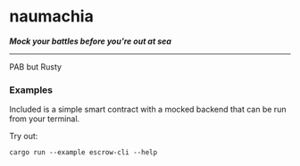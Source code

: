 # naumachia
***Mock your battles before you're out at sea***

---

PAB but Rusty

### Examples
Included is a simple smart contract with a mocked backend that can be run from your terminal.

Try out:
```
cargo run --example escrow-cli --help
```

